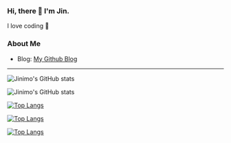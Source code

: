 ### Hi, there 👋 I'm Jin.
I love coding 💓

### About Me
- Blog: [My Github Blog](https://Jinimo.github.io.)

---


![Jinimo's GitHub stats](https://github-readme-stats.vercel.app/api?username=Jinimo&show_icons=true&theme=midnight-purple)

![Jinimo's GitHub stats](https://github-readme-stats.vercel.app/api?username=Jinimo&show_icons=true&theme=material-palenight)

[![Top Langs](https://github-readme-stats.vercel.app/api/top-langs/?username=Jinimo)](https://github.com/anuraghazra/github-readme-stats)

[![Top Langs](https://github-readme-stats.vercel.app/api/top-langs/?username=Jinimo&exclude_repo=github-readme-stats,Jinimo.github.io)](https://github.com/anuraghazra/github-readme-stats)

[![Top Langs](https://github-readme-stats.vercel.app/api/top-langs/?username=유저네임&hide=python)](https://github.com/anuraghazra/github-readme-stats)

